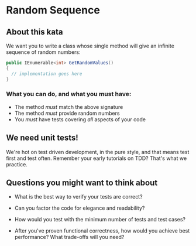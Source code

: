 # Random Sequence

## About this kata

We want you to write a class whose single method will give an infinite sequence of random numbers:

```csharp
public IEnumerable<int> GetRandomValues()
{
  // implementation goes here
}

```

### What you can do, and what you must have:

- The method *must* match the above signature
- The method *must* provide random numbers
- You *must* have tests covering *all* aspects of your code

## We need unit tests!

We're hot on test driven development, in the pure style, and that means test first and test often. Remember your early tutorials on TDD? That's what we practice.

## Questions you might want to think about

* What is the best way to verify your tests are correct?

* Can you factor the code for elegance and readability?

* How would you test with the minimum number of tests and test cases?

* After you've proven functional correctness, how would you achieve best performance? What trade-offs will you need?

